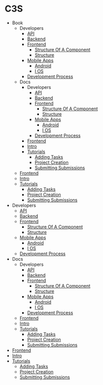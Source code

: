 # C3S

- Book
  - Developers
    - [API](_book/Developers/API/README.md)
    - [Backend](_book/Developers/Backend/README.md)
    - [Frontend](_book/Developers/Frontend/README.md)
      * [Structure Of A Component](_book/Developers/Frontend/Structure_of_a_Component.md)
      * [Structure](_book/Developers/Frontend/Structure.md)
    - [Mobile Apps](_book/Developers/Mobile_Apps/README.md)
      - [Android](_book/Developers/Mobile_Apps/Android/README.md)
      - [I OS](_book/Developers/Mobile_Apps/iOS/README.md)
    * [Development Process](_book/Developers/Development_Process.md)
  - Docs
    - Developers
      - [API](_book/docs/Developers/API/README.md)
      - [Backend](_book/docs/Developers/Backend/README.md)
      - [Frontend](_book/docs/Developers/Frontend/README.md)
        * [Structure Of A Component](_book/docs/Developers/Frontend/Structure_of_a_Component.md)
        * [Structure](_book/docs/Developers/Frontend/Structure.md)
      - [Mobile Apps](_book/docs/Developers/Mobile_Apps/README.md)
        - [Android](_book/docs/Developers/Mobile_Apps/Android/README.md)
        - [I OS](_book/docs/Developers/Mobile_Apps/iOS/README.md)
      * [Development Process](_book/docs/Developers/Development_Process.md)
    - [Frontend](_book/docs/Frontend/README.md)
    - [Intro](_book/docs/Intro/README.md)
    - [Tutorials](_book/docs/Tutorials/README.md)
      * [Adding Tasks](_book/docs/Tutorials/Adding_Tasks.md)
      * [Project Creation](_book/docs/Tutorials/Project_Creation.md)
      * [Submitting Submissions](_book/docs/Tutorials/Submitting_Submissions.md)
  - [Frontend](_book/Frontend/README.md)
  - [Intro](_book/Intro/README.md)
  - [Tutorials](_book/Tutorials/README.md)
    * [Adding Tasks](_book/Tutorials/Adding_Tasks.md)
    * [Project Creation](_book/Tutorials/Project_Creation.md)
    * [Submitting Submissions](_book/Tutorials/Submitting_Submissions.md)
- Developers
  - [API](Developers/API/README.md)
  - [Backend](Developers/Backend/README.md)
  - [Frontend](Developers/Frontend/README.md)
    * [Structure Of A Component](Developers/Frontend/Structure_of_a_Component.md)
    * [Structure](Developers/Frontend/Structure.md)
  - [Mobile Apps](Developers/Mobile_Apps/README.md)
    - [Android](Developers/Mobile_Apps/Android/README.md)
    - [I OS](Developers/Mobile_Apps/iOS/README.md)
  * [Development Process](Developers/Development_Process.md)
- Docs
  - Developers
    - [API](docs/Developers/API/README.md)
    - [Backend](docs/Developers/Backend/README.md)
    - [Frontend](docs/Developers/Frontend/README.md)
      * [Structure Of A Component](docs/Developers/Frontend/Structure_of_a_Component.md)
      * [Structure](docs/Developers/Frontend/Structure.md)
    - [Mobile Apps](docs/Developers/Mobile_Apps/README.md)
      - [Android](docs/Developers/Mobile_Apps/Android/README.md)
      - [I OS](docs/Developers/Mobile_Apps/iOS/README.md)
    * [Development Process](docs/Developers/Development_Process.md)
  - [Frontend](docs/Frontend/README.md)
  - [Intro](docs/Intro/README.md)
  - [Tutorials](docs/Tutorials/README.md)
    * [Adding Tasks](docs/Tutorials/Adding_Tasks.md)
    * [Project Creation](docs/Tutorials/Project_Creation.md)
    * [Submitting Submissions](docs/Tutorials/Submitting_Submissions.md)
- [Frontend](Frontend/README.md)
- [Intro](Intro/README.md)
- [Tutorials](Tutorials/README.md)
  * [Adding Tasks](Tutorials/Adding_Tasks.md)
  * [Project Creation](Tutorials/Project_Creation.md)
  * [Submitting Submissions](Tutorials/Submitting_Submissions.md)
